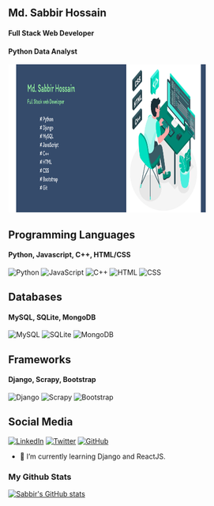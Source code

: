 <p align="center">
  <h2> Md. Sabbir Hossain </h2>
  <h4> Full Stack Web Developer </h4>
  <h4> Python Data Analyst </h4>
</p>
<img src= "https://github.com/Sabbir1039/Sabbir1039/blob/main/Banner2.png" alt="Full Stack Python Developer" height="300px" width="400px">


## Programming Languages
#### Python, Javascript, C++, HTML/CSS
<img src="https://upload.wikimedia.org/wikipedia/commons/thumb/c/c3/Python-logo-notext.svg/768px-Python-logo-notext.svg.png" alt="Python" width="40" height="40"/> <img src="https://upload.wikimedia.org/wikipedia/commons/9/99/Unofficial_JavaScript_logo_2.svg" alt="JavaScript" width="40" height="40"/> <img src="https://upload.wikimedia.org/wikipedia/commons/1/18/ISO_C%2B%2B_Logo.svg" alt="C++" width="40" height="40"/> <img src="https://upload.wikimedia.org/wikipedia/commons/thumb/3/38/HTML5_Badge.svg/1024px-HTML5_Badge.svg.png" alt="HTML" width="40" height="40"/> <img src="https://upload.wikimedia.org/wikipedia/commons/d/d5/CSS3_logo_and_wordmark.svg" alt="CSS" width="40" height="40"/> 

## Databases
#### MySQL, SQLite, MongoDB
<img src="https://www.mysql.com/common/logos/logo-mysql-170x115.png" alt="MySQL" width="50"/> <img src="https://upload.wikimedia.org/wikipedia/commons/3/38/SQLite370.svg" alt="SQLite" width="50"/> <img src="https://cdn.icon-icons.com/icons2/2699/PNG/512/mongodb_logo_icon_170943.png" alt="MongoDB" width="50"/>

## Frameworks
#### Django, Scrapy, Bootstrap
<img src="https://www.djangoproject.com/m/img/logos/django-logo-positive.png" alt="Django" width="40" height="40"/>  <img src="https://upload.wikimedia.org/wikipedia/commons/b/b4/Scrapy_logo.jpg" alt="Scrapy" width="40" height="40"/> <img src="https://upload.wikimedia.org/wikipedia/commons/thumb/b/b2/Bootstrap_logo.svg/800px-Bootstrap_logo.svg.png" alt="Bootstrap" width="40" height="40"/> 
 
## Social Media
<a href="https://www.linkedin.com/in/sabbir-hossain39/"><img src="https://upload.wikimedia.org/wikipedia/commons/thumb/c/ca/LinkedIn_logo_initials.png/768px-LinkedIn_logo_initials.png" alt="LinkedIn" width="40" height="40"/></a> <a href="https://twitter.com/Sabbir_Ho66ain"> <img src="https://upload.wikimedia.org/wikipedia/commons/thumb/6/6f/Logo_of_Twitter.svg/800px-Logo_of_Twitter.svg.png" alt="Twitter" width="40" height="40"/></a> <a href="[https://github.com/yourusername](https://github.com/Sabbir1039)"><img src="https://upload.wikimedia.org/wikipedia/commons/thumb/9/91/Octicons-mark-github.svg/1024px-Octicons-mark-github.svg.png" alt="GitHub" width="40" height="40"/></a>

- 🔭 I’m currently learning Django and ReactJS. 

### My Github Stats

[![Sabbir's GitHub stats](https://github-readme-stats.vercel.app/api?username=Sabbir1039&show_icons=true&theme=cobalt)](https://github.com/anuraghazra/github-readme-stats)

